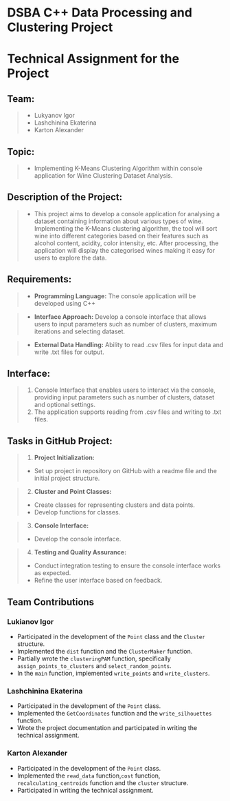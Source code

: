 # **DSBA C++ Data Processing and Clustering Project**

# __Technical Assignment for the Project__


## Team:
> - Lukyanov Igor
> - Lashchinina Ekaterina
> - Karton Alexander

## Topic:
> - Implementing K-Means Clustering Algorithm within console application for Wine Clustering Dataset Analysis. 


## Description of the Project:
> - This project aims to develop a console application for analysing a dataset containing information about various types of wine. Implementing the K-Means clustering algorithm, the tool will sort wine into different categories based on their features such as alcohol content, acidity, color intensity, etc. After processing, the application will display the categorised wines making it easy for users to explore the data.

## Requirements:
> - **Programming Language:**
> The console application will be developed using C++

> - **Interface Approach:**
> Develop a console interface that allows users to input parameters such as number of clusters, maximum iterations and selecting dataset.

> - **External Data Handling:**
> Ability to read .csv files for input data and write .txt files for output.


## Interface:
> 1. Console Interface that enables users to interact via the console, providing input parameters such as number of clusters, dataset and optional settings.
> 2. The application supports reading from .csv files and writing to .txt files.


## Tasks in GitHub Project:
> 1. **Project Initialization:**
> - Set up project in repository on GitHub with a readme file and the initial project structure.

> 2. **Cluster and Point Classes:**
 > - Create classes for representing clusters and data points.
 > - Develop functions for classes.

> 3. **Console Interface:**
 > - Develop the console interface.

> 4. **Testing and Quality Assurance:**
 > - Conduct integration testing to ensure the console interface works as expected.
 > - Refine the user interface based on feedback.


## Team Contributions

### Lukianov Igor
- Participated in the development of the `Point` class and the `Cluster` structure.
- Implemented the `dist` function and the `ClusterMaker` function.
- Partially wrote the `clusteringPAM` function, specifically `assign_points_to_clusters` and `select_random_points`.
- In the `main` function, implemented `write_points` and `write_clusters`.

### Lashchinina Ekaterina
- Participated in the development of the `Point` class.
- Implemented the `GetCoordinates` function and the `write_silhouettes` function.
- Wrote the project documentation and participated in writing the technical assignment.

### Karton Alexander
- Participated in the development of the `Point` class.
- Implemented the `read_data` function,`cost` function, `recalculating_centroids` function and the `cluster` structure.
- Participated in writing the technical assignment.

